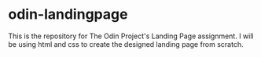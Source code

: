 # odin-landingpage

This is the repository for The Odin Project's Landing Page assignment. I will be using html and css to create the designed landing page from scratch. 